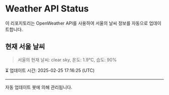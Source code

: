 
# Weather API Status

이 리포지토리는 OpenWeather API를 사용하여 서울의 날씨 정보를 자동으로 업데이트합니다.

## 현재 서울 날씨
> 서울의 현재 날씨: clear sky, 온도: 1.9°C, 습도: 90%

⏳ 업데이트 시간: 2025-02-25 17:16:25 (UTC)

---
자동 업데이트 봇에 의해 관리됩니다.
